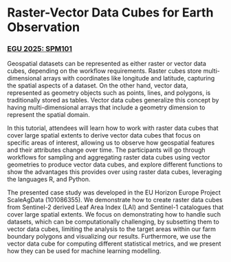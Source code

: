 # Raster-Vector Data Cubes for Earth Observation
### [EGU 2025: SPM101](https://meetingorganizer.copernicus.org/EGU25/session/55010)

Geospatial datasets can be represented as either raster or vector data cubes, depending on the workflow requirements. Raster cubes store multi-dimensional arrays with coordinates like longitude and latitude, capturing the spatial aspects of a dataset. On the other hand, vector data, represented as geometry objects such as points, lines, and polygons, is traditionally stored as tables. Vector data cubes generalize this concept by having multi-dimensional arrays that include a geometry dimension to represent the spatial domain. 

In this tutorial, attendees will learn how to work with raster data cubes that cover large spatial extents to derive vector data cubes that focus on specific areas of interest, allowing us to observe how geospatial features and their attributes change over time. The participants will go through workflows for sampling and aggregating raster data cubes using vector geometries to produce vector data cubes, and explore different functions to show the advantages this provides over using raster data cubes, leveraging the languages R, and Python.

The presented case study was developed in the EU Horizon Europe Project ScaleAgData (101086355). We demonstrate how to create raster data cubes from Sentinel-2 derived Leaf Area Index (LAI) and Sentinel-1 catalogues that cover large spatial extents. We focus on demonstrating how to handle such datasets, which can be computationally challenging, by subsetting them to vector data cubes, limiting the analysis to the target areas within our farm boundary polygons and visualizing our results. Furthermore, we use the vector data cube for computing different statistical metrics, and we present how they can be used for machine learning modelling.
